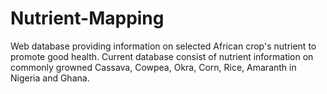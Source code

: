 # Nutrient-Mapping
Web database providing information on selected African crop's nutrient to promote good health. Current database consist of nutrient information on commonly growned Cassava, Cowpea, Okra, Corn, Rice, Amaranth in Nigeria and Ghana.
